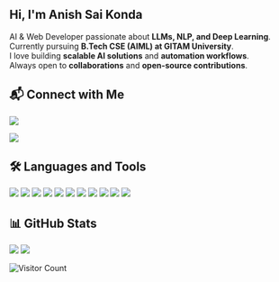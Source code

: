 ## Hi, I'm Anish Sai Konda  

AI & Web Developer passionate about **LLMs, NLP, and Deep Learning**.  
Currently pursuing **B.Tech CSE (AIML) at GITAM University**.  
I love building **scalable AI solutions** and **automation workflows**.  
Always open to **collaborations** and **open-source contributions**.  

## 📬 Connect with Me  
<p align="left">
  <a href="[https://linkedin.com/in/anish-konda](https://www.linkedin.com/in/anish-sai-k-t-6263a324a/)"><img src="https://img.shields.io/badge/LinkedIn-0A66C2?style=for-the-badge&logo=linkedin&logoColor=white" /></a>
 
  <a href="mailto:anishkst25@gmail.com"><img src="https://img.shields.io/badge/Gmail-D14836?style=for-the-badge&logo=gmail&logoColor=white" /></a>
</p>

## 🛠️ Languages and Tools  
<p align="left">
  <img src="https://img.shields.io/badge/Python-3776AB?style=for-the-badge&logo=python&logoColor=white" />
  <img src="https://img.shields.io/badge/C-00599C?style=for-the-badge&logo=c&logoColor=white" />
  <img src="https://img.shields.io/badge/JavaScript-F7DF1E?style=for-the-badge&logo=javascript&logoColor=black" />
  <img src="https://img.shields.io/badge/SQL-4479A1?style=for-the-badge&logo=mysql&logoColor=white" />
  <img src="https://img.shields.io/badge/LangChain-FFD43B?style=for-the-badge&logo=python&logoColor=black" />
  <img src="https://img.shields.io/badge/Transformers-FF6F00?style=for-the-badge&logo=tensorflow&logoColor=white" />
  <img src="https://img.shields.io/badge/FAISS-009688?style=for-the-badge" />
  <img src="https://img.shields.io/badge/Pandas-150458?style=for-the-badge&logo=pandas&logoColor=white" />
  <img src="https://img.shields.io/badge/Git-F05032?style=for-the-badge&logo=git&logoColor=white" />
  <img src="https://img.shields.io/badge/Docker-2496ED?style=for-the-badge&logo=docker&logoColor=white" />
  <img src="https://img.shields.io/badge/Jupyter-F37626?style=for-the-badge&logo=jupyter&logoColor=white" />
</p>

## 📊 GitHub Stats  
<p align="left">
  <img src="https://github-readme-streak-stats.herokuapp.com/?user=anishks07&theme=dark&hide_border=false" />
  <img src="https://github-readme-stats.vercel.app/api?username=anishks07&show_icons=true&theme=dark" />
</p>  

![Visitor Count](https://komarev.com/ghpvc/?username=anishks07&color=blue&style=flat-square)  

